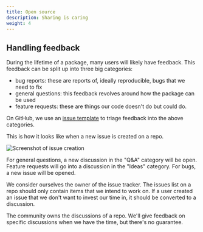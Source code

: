 ```yaml
---
title: Open source
description: Sharing is caring
weight: 4
---
```


## Handling feedback

During the lifetime of a package, many users will likely have feedback. This feedback can be split up into three big categories:

- bug reports: these are reports of, ideally reproducible, bugs that we need to fix
- general questions: this feedback revolves around how the package can be used
- feature requests: these are things our code doesn't do but could do.

On GitHub, we use an [issue template](https://github.com/spatie/package-skeleton-laravel) to triage feedback into the above categories.

This is how it looks like when a new issue is created on a repo.

![Screenshot of issue creation](https://spatie.be/images/guidelines/new-issue.jpg)

For general questions, a new discussion in the "Q&A" category will be open. Feature requests will go into a discussion in the "Ideas" category. For bugs, a new issue will be opened.

We consider ourselves the owner of the issue tracker. The issues list on a repo should only contain items that we intend to work on. If a user created an issue that we don't want to invest our time in, it should be converted to a discussion.

The community owns the discussions of a repo. We'll give feedback on specific discussions when we have the time, but there's no guarantee.
